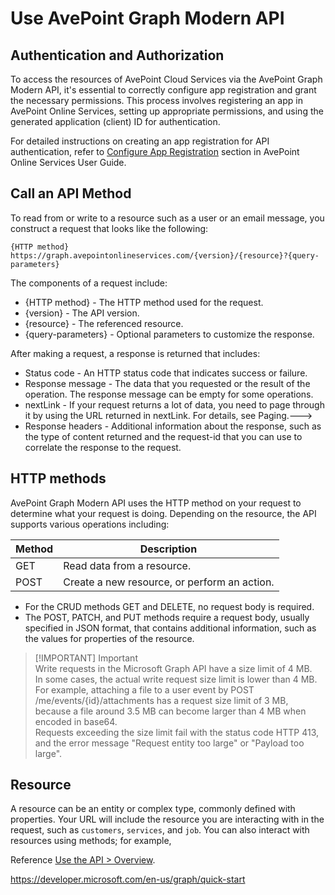 # Use AvePoint Graph Modern API


## Authentication and Authorization

To access the resources of AvePoint Cloud Services via the AvePoint Graph Modern API, it's essential to correctly configure app registration and grant the necessary permissions. This process involves registering an app in AvePoint Online Services, setting up appropriate permissions, and using the generated application (client) ID for authentication.  

For detailed instructions on creating an app registration for API authentication, refer to [Configure App Registration](https://cdn.avepoint.com/assets/webhelp/avepoint-online-services/index.htm#!Documents/configureappregistrations.htm) section in AvePoint Online Services User Guide.

## Call an API Method

To read from or write to a resource such as a user or an email message, you construct a request that looks like the following:  

    {HTTP method} https://graph.avepointonlineservices.com/{version}/{resource}?{query-parameters}  

The components of a request include:

- {HTTP method} - The HTTP method used for the request.
- {version} - The API version.
- {resource} - The referenced resource.
- {query-parameters} - Optional parameters to customize the response.

After making a request, a response is returned that includes:

- Status code - An HTTP status code that indicates success or failure.  
- Response message - The data that you requested or the result of the operation. The response message can be empty for some operations.
- nextLink - If your request returns a lot of data, you need to page through it by using the URL returned in nextLink. For details, see Paging.--->
- Response headers - Additional information about the response, such as the type of content returned and the request-id that you can use to correlate the response to the request.  

## HTTP methods

AvePoint Graph Modern API uses the HTTP method on your request to determine what your request is doing. Depending on the resource, the API supports various operations including:  

| Method | Description |  
|------|------|  
|GET|Read data from a resource.|  
|POST|Create a new resource, or perform an action.|

- For the CRUD methods GET and DELETE, no request body is required.  
- The POST, PATCH, and PUT methods require a request body, usually specified in JSON format, that contains additional information, such as the values for properties of the resource.  

> [!IMPORTANT] Important  
> Write requests in the Microsoft Graph API have a size limit of 4 MB.  
> In some cases, the actual write request size limit is lower than 4 MB. For example, attaching a file to a user event by POST /me/events/{id}/attachments has a request size limit of 3 MB, because a file around 3.5 MB can become larger than 4 MB when encoded in base64.  
> Requests exceeding the size limit fail with the status code HTTP 413, and the error message "Request entity too large" or "Payload too large".

## Resource  

A resource can be an entity or complex type, commonly defined with properties.  Your URL will include the resource you are interacting with in the request, such as `customers`, `services`, and `job`. You can also interact with resources using methods; for example,  

Reference [Use the API > Overview](https://learn.microsoft.com/en-us/graph/use-the-api).  

https://developer.microsoft.com/en-us/graph/quick-start  
